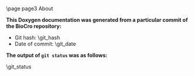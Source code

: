 \page page3 About

**This Doxygen documentation was generated from a particular commit of the BioCro repository:**

- Git hash: \git_hash
- Date of commit: \git_date

**The output of `git status` was as follows:**

\git_status
